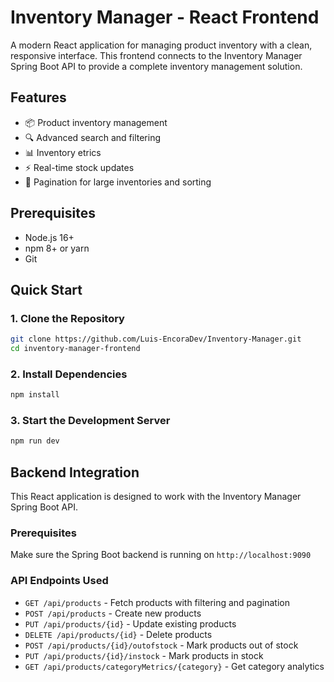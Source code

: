 # Inventory Manager - React Frontend

A modern React application for managing product inventory with a clean, responsive interface. This frontend connects to the Inventory Manager Spring Boot API to provide a complete inventory management solution.

## Features

- 📦 Product inventory management
- 🔍 Advanced search and filtering
- 📊 Inventory etrics
- ⚡ Real-time stock updates
- 📄 Pagination for large inventories and sorting

## Prerequisites

- Node.js 16+ 
- npm 8+ or yarn
- Git

## Quick Start

### 1. Clone the Repository
```bash
git clone https://github.com/Luis-EncoraDev/Inventory-Manager.git
cd inventory-manager-frontend
```

### 2. Install Dependencies
```bash
npm install
```

### 3. Start the Development Server
```bash
npm run dev
```

## Backend Integration

This React application is designed to work with the Inventory Manager Spring Boot API.

### Prerequisites
Make sure the Spring Boot backend is running on `http://localhost:9090`

### API Endpoints Used
- `GET /api/products` - Fetch products with filtering and pagination
- `POST /api/products` - Create new products
- `PUT /api/products/{id}` - Update existing products
- `DELETE /api/products/{id}` - Delete products
- `POST /api/products/{id}/outofstock` - Mark products out of stock
- `PUT /api/products/{id}/instock` - Mark products in stock
- `GET /api/products/categoryMetrics/{category}` - Get category analytics
